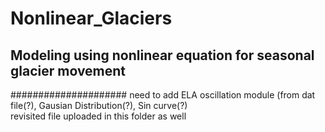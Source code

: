 # Nonlinear_Glaciers
## Modeling using nonlinear equation for seasonal glacier movement
#####################
need to add ELA oscillation module (from dat file(?), Gausian Distribution(?), Sin curve(?)
<br> revisited file uploaded in this folder as well
